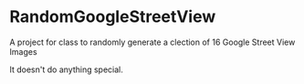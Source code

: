 # RandomGoogleStreetView
A project for class to randomly generate a clection of 16 Google Street View Images

It doesn't do anything special.

